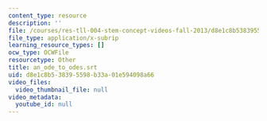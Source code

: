 ```yaml
---
content_type: resource
description: ''
file: /courses/res-tll-004-stem-concept-videos-fall-2013/d8e1c8b538395598b33a01e594098a66_an_ode_to_odes.vtt
file_type: application/x-subrip
learning_resource_types: []
ocw_type: OCWFile
resourcetype: Other
title: an_ode_to_odes.srt
uid: d8e1c8b5-3839-5598-b33a-01e594098a66
video_files:
  video_thumbnail_file: null
video_metadata:
  youtube_id: null
---
```

